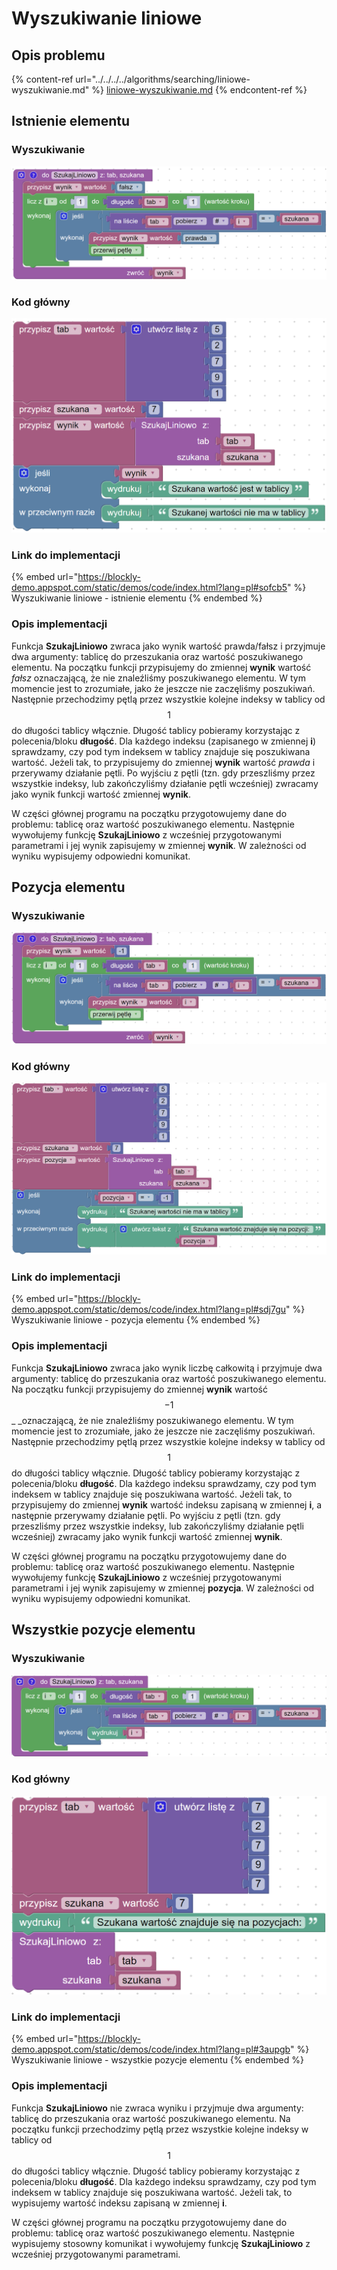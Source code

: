 # Wyszukiwanie liniowe

## Opis problemu

{% content-ref url="../../../../algorithms/searching/liniowe-wyszukiwanie.md" %}
[liniowe-wyszukiwanie.md](../../../../algorithms/searching/liniowe-wyszukiwanie.md)
{% endcontent-ref %}

## Istnienie elementu

### Wyszukiwanie

![Funkcja sprawdzająca, czy element znajduje się w tablicy](<../../../../.gitbook/assets/image (26).png>)

### Kod główny

![Przykładowe zastosowanie funkcji](<../../../../.gitbook/assets/image (27).png>)

### Link do implementacji

{% embed url="https://blockly-demo.appspot.com/static/demos/code/index.html?lang=pl#sofcb5" %}
Wyszukiwanie liniowe - istnienie elementu
{% endembed %}

### Opis implementacji

Funkcja **SzukajLiniowo** zwraca jako wynik wartość prawda/fałsz i przyjmuje dwa argumenty: tablicę do przeszukania oraz wartość poszukiwanego elementu. Na początku funkcji przypisujemy do zmiennej **wynik** wartość _fałsz_ oznaczającą, że nie znaleźliśmy poszukiwanego elementu. W tym momencie jest to zrozumiałe, jako że jeszcze nie zaczęliśmy poszukiwań. Następnie przechodzimy pętlą przez wszystkie kolejne indeksy w tablicy od $$1$$ do długości tablicy włącznie. Długość tablicy pobieramy korzystając z polecenia/bloku **długość**. Dla każdego indeksu (zapisanego w zmiennej **i**) sprawdzamy, czy pod tym indeksem w tablicy znajduje się poszukiwana wartość. Jeżeli tak, to przypisujemy do zmiennej **wynik** wartość _prawda_ i przerywamy działanie pętli. Po wyjściu z pętli (tzn. gdy przeszliśmy przez wszystkie indeksy, lub zakończyliśmy działanie pętli wcześniej) zwracamy jako wynik funkcji wartość zmiennej **wynik**.

W części głównej programu na początku przygotowujemy dane do problemu: tablicę oraz wartość poszukiwanego elementu. Następnie wywołujemy funkcję **SzukajLiniowo** z wcześniej przygotowanymi parametrami i jej wynik zapisujemy w zmiennej **wynik**. W zależności od wyniku wypisujemy odpowiedni komunikat.

## Pozycja elementu

### Wyszukiwanie

![Funkcja znajdująca pozycję elementu w tablicy](<../../../../.gitbook/assets/image (28).png>)

### Kod główny

![Przykładowe zastosowanie funkcji](<../../../../.gitbook/assets/image (29).png>)

### Link do implementacji

{% embed url="https://blockly-demo.appspot.com/static/demos/code/index.html?lang=pl#sdj7gu" %}
Wyszukiwanie liniowe - pozycja elementu
{% endembed %}

### Opis implementacji

Funkcja **SzukajLiniowo** zwraca jako wynik liczbę całkowitą i przyjmuje dwa argumenty: tablicę do przeszukania oraz wartość poszukiwanego elementu. Na początku funkcji przypisujemy do zmiennej **wynik** wartość $$-1$$_ _oznaczającą, że nie znaleźliśmy poszukiwanego elementu. W tym momencie jest to zrozumiałe, jako że jeszcze nie zaczęliśmy poszukiwań. Następnie przechodzimy pętlą przez wszystkie kolejne indeksy w tablicy od $$1$$ do długości tablicy włącznie. Długość tablicy pobieramy korzystając z polecenia/bloku **długość**. Dla każdego indeksu sprawdzamy, czy pod tym indeksem w tablicy znajduje się poszukiwana wartość. Jeżeli tak, to przypisujemy do zmiennej **wynik** wartość indeksu zapisaną w zmiennej **i**, a następnie przerywamy działanie pętli. Po wyjściu z pętli (tzn. gdy przeszliśmy przez wszystkie indeksy, lub zakończyliśmy działanie pętli wcześniej) zwracamy jako wynik funkcji wartość zmiennej **wynik**.

W części głównej programu na początku przygotowujemy dane do problemu: tablicę oraz wartość poszukiwanego elementu. Następnie wywołujemy funkcję **SzukajLiniowo** z wcześniej przygotowanymi parametrami i jej wynik zapisujemy w zmiennej **pozycja**. W zależności od wyniku wypisujemy odpowiedni komunikat.

## Wszystkie pozycje elementu

### Wyszukiwanie

![Funkcja wypisująca wszystkie wystąpienia elementu w tablicy](<../../../../.gitbook/assets/image (30).png>)

### Kod główny

![Przykładowe zastosowanie funkcji](<../../../../.gitbook/assets/image (31).png>)

### Link do implementacji

{% embed url="https://blockly-demo.appspot.com/static/demos/code/index.html?lang=pl#3aupgb" %}
Wyszukiwanie liniowe - wszystkie pozycje elementu
{% endembed %}

### Opis implementacji

Funkcja **SzukajLiniowo** nie zwraca wyniku i przyjmuje dwa argumenty: tablicę do przeszukania oraz wartość poszukiwanego elementu. Na początku funkcji przechodzimy pętlą przez wszystkie kolejne indeksy w tablicy od $$1$$ do długości tablicy włącznie. Długość tablicy pobieramy korzystając z polecenia/bloku **długość**. Dla każdego indeksu sprawdzamy, czy pod tym indeksem w tablicy znajduje się poszukiwana wartość. Jeżeli tak, to wypisujemy wartość indeksu zapisaną w zmiennej **i**.

W części głównej programu na początku przygotowujemy dane do problemu: tablicę oraz wartość poszukiwanego elementu. Następnie wypisujemy stosowny komunikat i wywołujemy funkcję **SzukajLiniowo** z wcześniej przygotowanymi parametrami.
